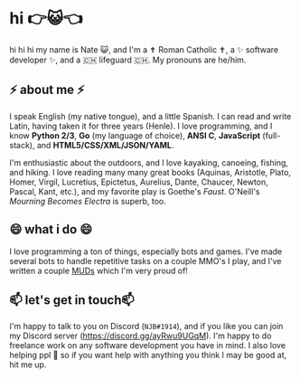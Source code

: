 # hi 👉😺👈

hi hi hi my name is Nate 😺, and I'm a ✝️ Roman Catholic ✝️, a ✨ software developer ✨, and a 🇨🇭 lifeguard 🇨🇭. My pronouns are he/him.

## ⚡ about me ⚡

I speak English (my native tongue), and a little Spanish. I can read and write Latin, having taken it for three years (Henle). I love programming, and I know **Python 2/3**, **Go** (my language of choice), **ANSI C**, **JavaScript** (full-stack), and **HTML5/CSS/XML/JSON/YAML**.

I'm enthusiastic about the outdoors, and I love kayaking, canoeing, fishing, and hiking. I love reading many many great books (Aquinas, Aristotle, Plato, Homer, Virgil, Lucretius, Epictetus, Aurelius, Dante, Chaucer, Newton, Pascal, Kant, etc.), and my favorite play is Goethe's *Faust*. O'Neill's *Mourning Becomes Electra* is superb, too.

## 😄 what i do 😄

I love programming a ton of things, especially bots and games. I've made several bots to handle repetitive tasks on a couple MMO's I play, and I've written a couple [MUDs](wikipedia.org/wiki/MUD) which I'm very proud of!

## 📫 let's get in touch📫

I'm happy to talk to you on Discord (`NJB#1914`), and if you like you can join my Discord server (https://discord.gg/ayRwu9UGqM). I'm happy to do freelance work on any software development you have in mind. I also love helping ppl 👯 so if you want help with anything you think I may be good at, hit me up.

<!--
**servusDei2018/servusdei2018** is a ✨ _special_ ✨ repository because its `README.md` (this file) appears on your GitHub profile.

Here are some ideas to get you started:
👋
- 🔭 I’m currently working on ...
- 🌱 I’m currently learning ...
- 👯 I’m looking to collaborate on ...
- 🤔 I’m looking for help with ...
- 💬 Ask me about ...
- 📫 How to reach me: ...
- 😄 Pronouns: ...
- ⚡ Fun fact: ...
-->
